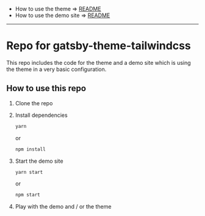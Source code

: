 - How to use the theme => [README](theme/README.md)
- How to use the demo site => [README](demo/README.md)

---

# Repo for gatsby-theme-tailwindcss

This repo includes the code for the theme and a demo site which is using the theme in a very basic configuration.

## How to use this repo

1.  Clone the repo
2.  Install dependencies


    ```sh
    yarn
    ```

    or

    ```sh
    npm install
    ```

3. Start the demo site

   ```sh
   yarn start
   ```

   or

   ```sh
   npm start
   ```

4. Play with the demo and / or the theme
